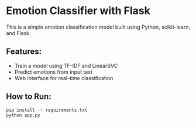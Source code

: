 # Emotion Classifier with Flask

This is a simple emotion classification model built using Python, scikit-learn, and Flask.

## Features:
- Train a model using TF-IDF and LinearSVC
- Predict emotions from input text
- Web interface for real-time classification

## How to Run:
```bash
pip install -r requirements.txt
python app.py
